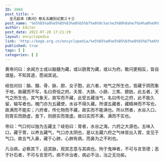 ```yaml
---
ID: 3960
post_title: >
  全元起本《素问》卷五五藏别论第三十三
post_name: '%e5%85%a8%e5%85%83%e8%b5%b7%e6%9c%ac%e3%80%8a%e7%b4%a0%e9%97%ae%e3%80%8b%e5%8d%b7%e4%ba%94%e4%ba%94%e8%97%8f%e5%88%ab%e8%ae%ba%e7%ac%ac%e4%b8%89%e5%8d%81%e4%b8%89'
author: Editor
post_date: 2022-07-28 17:21:29
layout: encyclopedia
link: 'http://kege.org.cn/encyclopedia/%e5%85%a8%e5%85%83%e8%b5%b7%e6%9c%ac%e3%80%8a%e7%b4%a0%e9%97%ae%e3%80%8b%e5%8d%b7%e4%ba%94%e4%ba%94%e8%97%8f%e5%88%ab%e8%ae%ba%e7%ac%ac%e4%b8%89%e5%8d%81%e4%b8%89'
published: true
tags: [ ]
categories: [ ]
---
```

黄帝问曰：余闻方士或以脑髓为藏，或以肠胃为藏，或以为府。敢问更相反，皆自谓是。不知其道，愿闻其说。

岐伯对曰：脑、髓、骨、脉、胆、女子胞，此六者，地气之所生也，皆藏于阴而象于地，故藏而不写，名曰奇恒之府。夫胃、大肠、小肠、三焦、膀胱，此五者，天气之所生也，其气象天，故写而不藏，此受五藏浊气，名曰传化之府，此不能久留，输写者也。魄门亦为五藏使，水谷不得久藏。所谓五藏者，藏精神而不写也，故满而不能实；六府者，传化物而不藏，故实而不能满也。所以然者，水谷入口，则胃实而肠虚，食下，则肠实而胃虚。故曰实而不满、满而不实也。

帝曰：气口何以独为五藏主？岐伯曰：胃者，水谷之海，六府之大源也。五味入口，藏于胃，以养五藏气，气口亦太阴也，是以五藏六府之气味皆出入胃，变见于气口。故五气入鼻，藏于心肺，心肺有病，而鼻为之不利也。

凡治病，必察其下，适其脉，观其志意与其病也。拘于鬼神者，不可与言至德；恶于针石者，不可与言至巧，病不许治者，病必不治，治之无功矣。
